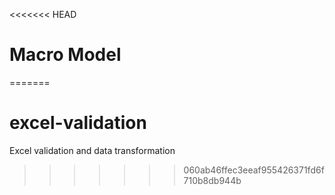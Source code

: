 <<<<<<< HEAD
# Macro Model
=======
# excel-validation
Excel validation and data transformation
>>>>>>> 060ab46ffec3eeaf955426371fd6f710b8db944b
